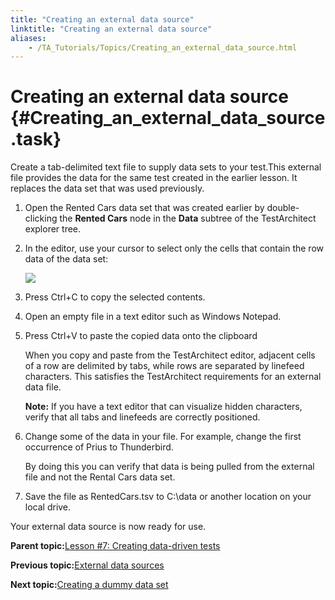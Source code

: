 ```yaml
--- 
title: "Creating an external data source"
linktitle: "Creating an external data source"
aliases: 
    - /TA_Tutorials/Topics/Creating_an_external_data_source.html
---
```

# Creating an external data source {#Creating_an_external_data_source .task}

Create a tab-delimited text file to supply data sets to your test.This external file provides the data for the same test created in the earlier lesson. It replaces the data set that was used previously.

1.  Open the Rented Cars data set that was created earlier by double-clicking the **Rented Cars** node in the **Data** subtree of the TestArchitect explorer tree.

2.  In the editor, use your cursor to select only the cells that contain the row data of the data set:

    ![](../Images/tut.Data_Sets.Rented_Cars_DS.data_selected.png)

3.  Press Ctrl+C to copy the selected contents.

4.  Open an empty file in a text editor such as Windows Notepad.

5.  Press Ctrl+V to paste the copied data onto the clipboard

    When you copy and paste from the TestArchitect editor, adjacent cells of a row are delimited by tabs, while rows are separated by linefeed characters. This satisfies the TestArchitect requirements for an external data file.

    **Note:** If you have a text editor that can visualize hidden characters, verify that all tabs and linefeeds are correctly positioned.

6.  Change some of the data in your file. For example, change the first occurrence of Prius to Thunderbird.

    By doing this you can verify that data is being pulled from the external file and not the Rental Cars data set.

7.  Save the file as RentedCars.tsv to C:\\data or another location on your local drive.


Your external data source is now ready for use.

**Parent topic:**[Lesson \#7: Creating data-driven tests](../../TA_Tutorials/Topics/Tutorial_Creating_data-driven_tests.html)

**Previous topic:**[External data sources](../../TA_Tutorials/Topics/External_data_sources.html)

**Next topic:**[Creating a dummy data set](../../TA_Tutorials/Topics/Creating_a_dummy_data_set.html)

